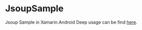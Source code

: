 # JsoupSample
Jsoup Sample in Xamarin.Android
Deep usage can be find <a href="https://www.c-sharpcorner.com/article/html-parser-in-xamarin-android-using-jsoup/">here</a>. 
